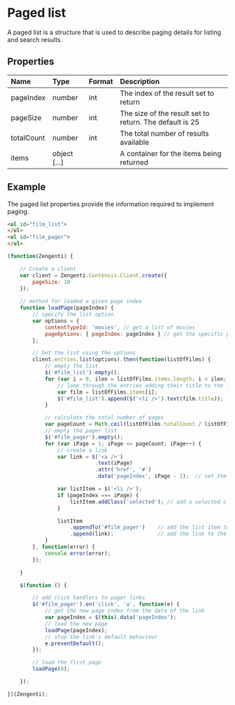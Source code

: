 # Paged list

A paged list is a structure that is used to describe paging details for listing and search results.

## Properties
| Name | Type | Format | Description |
| :------- | :--- | :----- | :---------- |
| pageIndex | number | int | The index of the result set to return |
| pageSize | number | int | The size of the result set to return. The default is 25 |
| totalCount | number | int | The total number of results available |
| items | object [...] |  | A container for the items being returned |

## Example
The paged list properties provide the information required to implement paging.

```html
<ul id="film_list">
</ul>
<ul id="film_pager">
</ul>
```

```js
(function(Zengenti) {

    // Create a client
    var client = Zengenti.Contensis.Client.create({
        pageSize: 10
    });
    
    // method for loaded a given page index
    function loadPage(pageIndex) {
        // specify the list option
        var options = {
            contentTypeId: 'movies', // get a list of movies
            pageOptions: { pageIndex: pageIndex } // get the specific page
        };

        // Get the list using the options
        client.entries.list(options).then(function(listOfFilms) { 
            // empty the list   
            $('#film_list').empty();
            for (var i = 0, ilen = listOfFilms.items.length; i < ilen; i++) {
                // loop through the entries adding their title to the list
                var film = listOfFilms.items[i];
                $('#film_list').append($('<li />').text(film.title));
            }

            // calculate the total number of pages
            var pageCount = Math.ceil(listOfFilms.totalCount / listOfFilms.pageSize);
            // empty the pager list
            $('#film_pager').empty();
            for (var iPage = 1; iPage <= pageCount; iPage++) {               
                // create a link
                var link = $('<a />')
                            .text(iPage)
                            .attr('href', '#')
                            .data('pageIndex', iPage - 1);  // set the page index as data on the link

                var listItem = $('<li />');
                if (pageIndex === iPage) {
                    listItem.addClass('selected'); // add a selected class if the link is for the current page
                }

                listItem
                    .appendTo('#film_pager')    // add the list item to the list
                    .append(link);              // add the link to the list item
            }
        }, function(error) {
            console.error(error);
        });

    }

    $(function () {

        // add click handlers to pager links
        $('#film_pager').on('click', 'a', function(e) {
            // get the new page index from the data of the link
            var pageIndex = $(this).data('pageIndex');
            // load the new page
            loadPage(pageIndex);
            // stop the link's default behaviour
            e.preventDefault();
        });

        // load the first page
        loadPage(0);

    });

})(Zengenti);
```